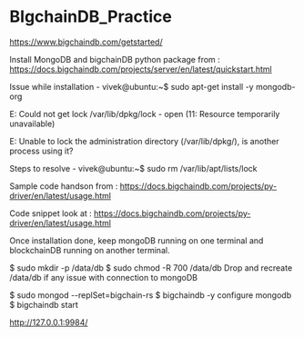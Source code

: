 # BIgchainDB_Practice
https://www.bigchaindb.com/getstarted/


Install MongoDB and bigchainDB python package from : https://docs.bigchaindb.com/projects/server/en/latest/quickstart.html

Issue while installation - 
vivek@ubuntu:~$ sudo apt-get install -y mongodb-org

E: Could not get lock /var/lib/dpkg/lock - open (11: Resource temporarily unavailable)

E: Unable to lock the administration directory (/var/lib/dpkg/), is another process using it?

Steps to resolve - 
vivek@ubuntu:~$ sudo rm /var/lib/apt/lists/lock


Sample code handson from : https://docs.bigchaindb.com/projects/py-driver/en/latest/usage.html

Code snippet look at : https://docs.bigchaindb.com/projects/py-driver/en/latest/usage.html


Once installation done, keep mongoDB running on one terminal and blockchainDB running on another terminal.

$ sudo mkdir -p /data/db
$ sudo chmod -R 700 /data/db
Drop and recreate /data/db if any issue with connection to mongoDB

$ sudo mongod --replSet=bigchain-rs
$ bigchaindb -y configure mongodb
$ bigchaindb start

http://127.0.0.1:9984/







